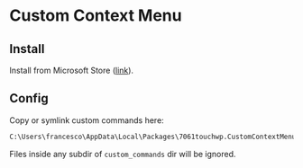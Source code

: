 # Custom Context Menu

## Install

Install from Microsoft Store ([link](https://www.microsoft.com/store/productId/9PC7BZZ28G0X?ocid=pdpshare)).

## Config

Copy or symlink custom commands here:

```txt
C:\Users\francesco\AppData\Local\Packages\7061touchwp.CustomContextMenu_m9vp3t2f55f5t\LocalState\custom_commands
```

Files inside any subdir of `custom_commands` dir will be ignored.
